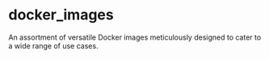 # docker_images
An assortment of versatile Docker images meticulously designed to cater to a wide range of use cases.
